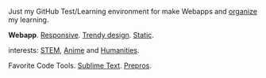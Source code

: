Just my GitHub Test/Learning environment for
make Webapps and [organize](https://en.wikipedia.org/wiki/5S_%28methodology%29) my learning.

**Webapp**. 
[Responsive](https://www.youtube.com/watch?v=snQp757_Rr0). 
[Trendy design](http://thenextweb.com/dd/2015/07/24/6-design-trends-taking-over-the-web/). 
[Static](http://www.staticapps.org/). 

interests: [STEM](https://en.wikipedia.org/wiki/STEM_fields), [Anime](https://en.wikipedia.org/wiki/Anime) and [Humanities](https://en.wikipedia.org/wiki/Humanities).

Favorite Code Tools.
[Sublime Text](http://www.sublimetext.com/). [Prepros](https://prepros.io/).

